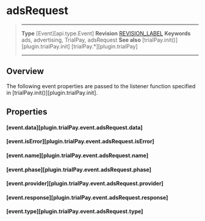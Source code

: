 # adsRequest

> --------------------- ------------------------------------------------------------------------------------------
> __Type__              [Event][api.type.Event]
> __Revision__          [REVISION_LABEL](REVISION_URL)
> __Keywords__          ads, advertising, TrialPay, adsRequest
> __See also__			[trialPay.init()][plugin.trialPay.init]
>						[trialPay.*][plugin.trialPay]
> --------------------- ------------------------------------------------------------------------------------------

## Overview

The following event properties are passed to the listener function specified in [trialPay.init()][plugin.trialPay.init].


## Properties

#### [event.data][plugin.trialPay.event.adsRequest.data]

#### [event.isError][plugin.trialPay.event.adsRequest.isError]

#### [event.name][plugin.trialPay.event.adsRequest.name]

#### [event.phase][plugin.trialPay.event.adsRequest.phase]

#### [event.provider][plugin.trialPay.event.adsRequest.provider]

#### [event.response][plugin.trialPay.event.adsRequest.response]

#### [event.type][plugin.trialPay.event.adsRequest.type]
